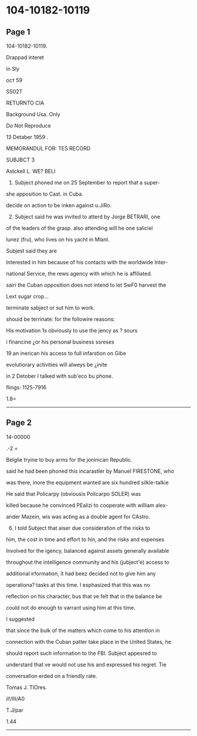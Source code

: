 # 104-10182-10119

## Page 1

104-10182-10119.

Drappad interet

in Sly

ост 59

SS02T

RETURNTO CIA

Background Usa. Only

Do Not Reproduce

13 Detaber 1959 .

MEMORANDUL FOR: TES RECORD

SUBJBCT 3

Astckell L. WE? BELI

1. Subject phoned me on 25 September to report that a super-

she apposition to Cast. in Cuba.

decide on action to be inken against u.JiRo.

2. Subject said he was invited to atterd by Jorge BETRARI, one

of the leaders of the grasp. also attending will he one saliciel

lunez (fru), who lives on his yacht in Mlanl.

Subjest said they are

Interested in him because of his contacts with the worldwide Inter-

national Service, the rews agency with which he is affiliated.

sairi the Cuban opposition does not intend to let SwF0 harvest the

Lext sugar crop...

terminate sabject or sut him to work.

shouid be terrinate: for the followire reasons:

His motivation 1s obviously to use the jency as ? sours

i financine ¿or his personal business ssreses

19 an inerican his access to full infarstion on Gibe

evolutiorary activities will alweys be ¿inite

in 2 Detober I talked with sub'eco bu phone.

flings: 1125-7916

1.8=

---

## Page 2

14-00000

.-2 =

Belglie tryine to buy arms for the joninican Republic.

said he had been phoned this incarastler by Manuel FIRESTONE, who

was there, inore the equipment wanted are six hundred silkle-talkie

He said that Policarpy (obviousis Policarpo SOLER) was

killed because he convinced PEalizi to cooperate with william alex-

ander Mazein, wis was acting as a double agent for CAstro.

6. I told Subject that aiser due consideration of the risks to

him, the cost in time and effort to hin, and the risks and expenses

Involved for the igency, balanced against assets generally available

throughout the intelligence community and his (jubject'e) access to

additional irformation, it had beez decided not to give him any

operationa? tasks at this time. I esphasized that this was no

reflection on his character, bus that ve felt that in the balance be

could not do enough to varrant using him at this time.

I suggested

that since the bulk of the matters which come to his attentlon in

connection with the Cuban patter take place in the Unlted States, he

should report such information to the FBI. Subject appesred to

understard that ve would not use his and expressed his regret. Tie

conversation erded on a friendly rate.

Tomas J. TIOres.

il!/III/A0

T.J/par

1.44

---

